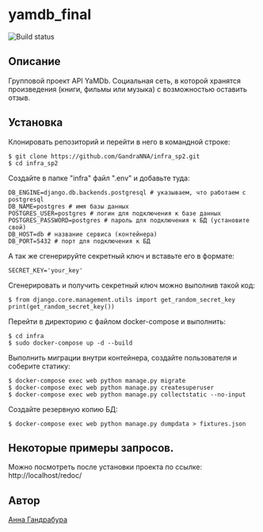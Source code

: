# yamdb_final

![Build status](https://github.com/GandraNNA/yamdb_final/actions/workflows/yamdb_workflow.yml/badge.svg)

## Описание

Групповой проект API YaMDb. Социальная сеть, в которой хранятся
произведения (книги, фильмы или музыка) с возможностью оставить отзыв.

## Установка

Клонировать репозиторий и перейти в него в командной строке:

```
$ git clone https://github.com/GandraNNA/infra_sp2.git
$ cd infra_sp2
```

Создайте в папке "infra" файл ".env" и добавьте туда:

```
DB_ENGINE=django.db.backends.postgresql # указываем, что работаем с postgresql
DB_NAME=postgres # имя базы данных
POSTGRES_USER=postgres # логин для подключения к базе данных
POSTGRES_PASSWORD=postgres # пароль для подключения к БД (установите свой)
DB_HOST=db # название сервиса (контейнера)
DB_PORT=5432 # порт для подключения к БД
```

А так же сгенерируйте секретный ключ и вставьте его в формате:

```
SECRET_KEY='your_key'
```

Сгенерировать и получить секретный ключ можно выполнив такой код:

```
$ from django.core.management.utils import get_random_secret_key
print(get_random_secret_key())
```

Перейти в директорию с файлом docker-compose и выполнить:
```
$ cd infra
$ sudo docker-compose up -d --build
```

Выполнить миграции внутри контейнера, создайте пользователя и соберите статику:

```
$ docker-compose exec web python manage.py migrate
$ docker-compose exec web python manage.py createsuperuser
$ docker-compose exec web python manage.py collectstatic --no-input
```

Создайте резервную копию БД:

```
$ docker-compose exec web python manage.py dumpdata > fixtures.json
```

## Некоторые примеры запросов.

Можно поcмотреть после установки проекта по ссылке:
http://localhost/redoc/

## Автор

[Анна Гандрабура](https://github.com/GandraNNA)

